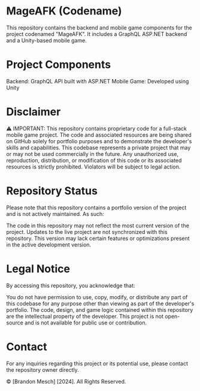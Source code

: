 # MageAFK (Codename)
This repository contains the backend and mobile game components for the project codenamed "MageAFK". It includes a GraphQL ASP.NET backend and a Unity-based mobile game.

# Project Components

Backend: GraphQL API built with ASP.NET
Mobile Game: Developed using Unity

# Disclaimer

⚠️ IMPORTANT: This repository contains proprietary code for a full-stack mobile game project. The code and associated resources are being shared on GitHub solely for portfolio purposes and to demonstrate the developer's skills and capabilities.
This codebase represents a private project that may or may not be used commercially in the future. Any unauthorized use, reproduction, distribution, or modification of this code or its associated resources is strictly prohibited. Violators will be subject to legal action.

# Repository Status
Please note that this repository contains a portfolio version of the project and is not actively maintained. As such:

The code in this repository may not reflect the most current version of the project.
Updates to the live project are not synchronized with this repository.
This version may lack certain features or optimizations present in the active development version.

# Legal Notice
By accessing this repository, you acknowledge that:

You do not have permission to use, copy, modify, or distribute any part of this codebase for any purpose other than viewing as part of the developer's portfolio.
The code, design, and game logic contained within this repository are the intellectual property of the developer.
This project is not open-source and is not available for public use or contribution.

# Contact
For any inquiries regarding this project or its potential use, please contact the repository owner directly.

© [Brandon Mesch] [2024]. All Rights Reserved.
